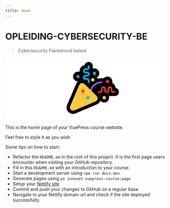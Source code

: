 ```yaml
---
title: Home
---
```


# OPLEIDING-CYBERSECURITY-BE

> Cybersecurity Flankerend beleid

![Success](./assets/success.png)

This is the home page of your VuePress course website.

Feel free to style it as you wish.

Some tips on how to start:

* Refactor the `README.md` in the root of this project. It is the first page users encounter when visiting your GitHub repository.
* Fill in this `README.md` with an introduction to your course.
* Start a development server using `npm run docs:dev`
* Generate pages using `yo innovet-vuepress-course:page`
* Setup your [Netlify site](https://www.netlify.com/)
* Commit and push your changes to GitHub on a regular base
* Navigate to your Netlify domain url and check if the site deployed successfully.
